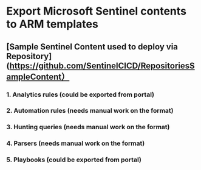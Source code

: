 # Export Microsoft Sentinel contents to ARM templates
## [Sample Sentinel Content used to deploy via Repository](https://github.com/SentinelCICD/RepositoriesSampleContent）
### 1. Analytics rules (could be exported from portal)
### 2. Automation rules (needs manual work on the format)
### 3. Hunting queries (needs manual work on the format)
### 4. Parsers (needs manual work on the format)
### 5. Playbooks (could be exported from portal)

